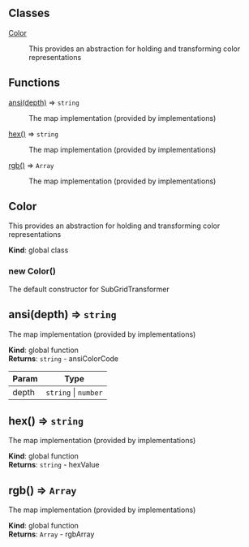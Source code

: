 ## Classes

<dl>
<dt><a href="#Color">Color</a></dt>
<dd><p>This provides an abstraction for holding and transforming color representations</p>
</dd>
</dl>

## Functions

<dl>
<dt><a href="#ansi">ansi(depth)</a> ⇒ <code>string</code></dt>
<dd><p>The map implementation (provided by implementations)</p>
</dd>
<dt><a href="#hex">hex()</a> ⇒ <code>string</code></dt>
<dd><p>The map implementation (provided by implementations)</p>
</dd>
<dt><a href="#rgb">rgb()</a> ⇒ <code>Array</code></dt>
<dd><p>The map implementation (provided by implementations)</p>
</dd>
</dl>

<a name="Color"></a>

## Color
This provides an abstraction for holding and transforming color representations

**Kind**: global class  
<a name="new_Color_new"></a>

### new Color()
The default constructor for SubGridTransformer

<a name="ansi"></a>

## ansi(depth) ⇒ <code>string</code>
The map implementation (provided by implementations)

**Kind**: global function  
**Returns**: <code>string</code> - ansiColorCode  

| Param | Type |
| --- | --- |
| depth | <code>string</code> \| <code>number</code> | 

<a name="hex"></a>

## hex() ⇒ <code>string</code>
The map implementation (provided by implementations)

**Kind**: global function  
**Returns**: <code>string</code> - hexValue  
<a name="rgb"></a>

## rgb() ⇒ <code>Array</code>
The map implementation (provided by implementations)

**Kind**: global function  
**Returns**: <code>Array</code> - rgbArray  

